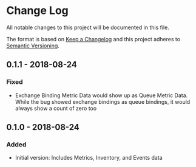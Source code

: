 # Change Log

All notable changes to this project will be documented in this file.

The format is based on [Keep a Changelog](http://keepachangelog.com/)
and this project adheres to [Semantic Versioning](http://semver.org/).

## 0.1.1 - 2018-08-24
### Fixed
- Exchange Binding Metric Data would show up as Queue Metric Data. While the bug showed exchange bindings as queue bindings, it would always show a count of zero too

## 0.1.0 - 2018-08-24
### Added
- Initial version: Includes Metrics, Inventory, and Events data